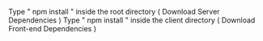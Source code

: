Type  " npm install " inside the root directory  ( Download Server Dependencies ) 
Type " npm install " inside the client directory ( Download Front-end Dependencies )
